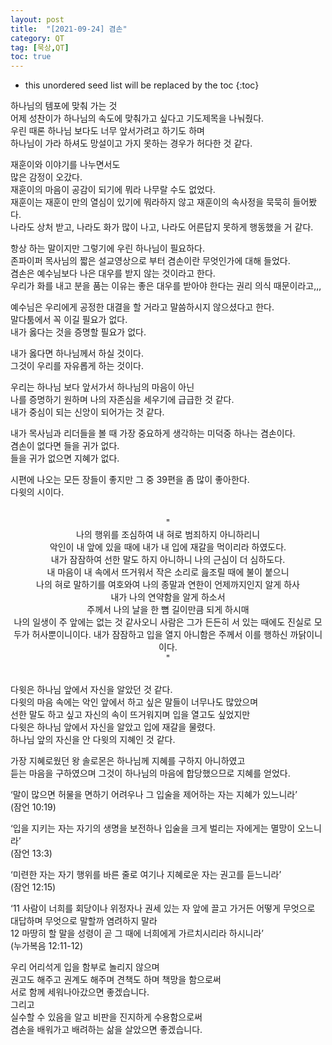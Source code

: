 ```yaml
---
layout: post
title:  "[2021-09-24] 겸손"
category: QT
tag: [묵상,QT]
toc: true
---
```

* this unordered seed list will be replaced by the toc
{:toc}

하나님의 템포에 맞춰 가는 것<br/>
어제 성찬이가 하나님의 속도에 맞춰가고 싶다고 기도제목을 나눠줬다.<br/>
우린 때론 하나님 보다도 너무 앞서가려고 하기도 하며<br/>
하나님이 가라 하셔도 망설이고 가지 못하는 경우가 허다한 것 같다.

재훈이와 이야기를 나누면서도<br/>
많은 감정이 오갔다.<br/>
재훈이의 마음이 공감이 되기에 뭐라 나무랄 수도 없었다.<br/>
재훈이는 재훈이 만의 열심이 있기에 뭐라하지 않고 재훈이의 속사정을 묵묵히 들어봤다.<br/>
나라도 상처 받고, 나라도 화가 많이 나고, 나라도 어른답지 못하게 행동했을 거 같다.

항상 하는 말이지만 그렇기에 우린 하나님이 필요하다.<br/>
존파이퍼 목사님의 짧은 설교영상으로 부터 겸손이란 무엇인가에 대해 들었다.<br/>
겸손은 예수님보다 나은 대우를 받지 않는 것이라고 한다.<br/>
우리가 화를 내고 분을 품는 이유는 좋은 대우를 받아야 한다는 권리 의식 때문이라고,,,

예수님은 우리에게 공정한 대결을 할 거라고 말씀하시지 않으셨다고 한다.<br/>
말다툼에서 꼭 이길 필요가 없다.<br/>
내가 옳다는 것을 증명할 필요가 없다.

내가 옳다면 하나님께서 하실 것이다.<br/>
그것이 우리를 자유롭게 하는 것이다.

우리는 하나님 보다 앞서가서 하나님의 마음이 아닌<br/>
나를 증명하기 원하며 나의 자존심을 세우기에 급급한 것 같다.<br/>
내가 중심이 되는 신앙이 되어가는 것 같다.

내가 목사님과 리더들을 볼 때 가장 중요하게 생각하는 미덕중 하나는 겸손이다.<br/>
겸손이 없다면 들을 귀가 없다.<br/>
들을 귀가 없으면 지혜가 없다.

시편에 나오는 모든 장들이 좋지만 그 중 39편을 좀 많이 좋아한다.<br/>
다윗의 시이다.

<br/>
<div align="center">
"
</div>
<div align="center">
나의 행위를 조심하여 내 혀로 범죄하지 아니하리니 <br/>악인이 내 앞에 있을 때에 내가 내 입에 재갈을 먹이리라 하였도다.<br/>
내가 잠잠하여 선한 말도 하지 아니하니 나의 근심이 더 심하도다.<br/>
내 마음이 내 속에서 뜨거워서 작은 소리로 읊조릴 때에 불이 붙으니 <br/>나의 혀로 말하기를
여호와여 나의 종말과 연한이 언제까지인지 알게 하사 <br/>내가 나의 연약함을 알게 하소서<br/>
주께서 나의 날을 한 뼘 길이만큼 되게 하시매 <br/>나의 일생이 주 앞에는 없는 것 같사오니 사람은 그가 든든히 서 있는 때에도 진실로 모두가 허사뿐이니이다.
내가 잠잠하고 입을 열지 아니함은 주께서 이를 행하신 까닭이니이다.
</div>
<div align="center">
"
</div>
<br/>

다윗은 하나님 앞에서 자신을 알았던 것 같다.<br/>
다윗의 마음 속에는 악인 앞에서 하고 싶은 말들이 너무나도 많았으며<br/>
선한 말도 하고 싶고 자신의 속이 뜨거워지며 입을 열고도 싶었지만<br/>
다윗은 하나님 앞에서 자신을 알았고 입에 재갈을 물렸다.<br/>
하나님 앞의 자신을 안 다윗의 지혜인 것 같다.

가장 지혜로웠던 왕 솔로몬은 하나님께 지혜를 구하지 아니하였고<br/>
듣는 마음을 구하였으며 그것이 하나님의 마음에 합당했으므로 지혜를 얻었다.

‘말이 많으면 허물을 면하기 어려우나 그 입술을 제어하는 자는 지혜가 있느니라’<br/>
(잠언 10:19)

‘입을 지키는 자는 자기의 생명을 보전하나 입술을 크게 벌리는 자에게는 멸망이 오느니라’<br/>
(잠언 13:3)

‘미련한 자는 자기 행위를 바른 줄로 여기나 지혜로운 자는 권고를 듣느니라’<br/>
(잠언 12:15)

‘11 사람이 너희를 회당이나 위정자나 권세 있는 자 앞에 끌고 가거든 어떻게 무엇으로 대답하며 무엇으로 말할까 염려하지 말라<br/>
12 마땅히 할 말을 성령이 곧 그 때에 너희에게 가르치시리라 하시니라’<br/>
(누가복음 12:11-12)

우리 어리석게 입을 함부로 놀리지 않으며<br/>
권고도 해주고 권계도 해주며 견책도 하며 책망을 함으로써<br/>
서로 함께 세워나아갔으면 좋겠습니다.<br/>
그리고<br/>
실수할 수 있음을 알고 비판을 진지하게 수용함으로써<br/>
겸손을 배워가고 배려하는 삶을 살았으면 좋겠습니다.